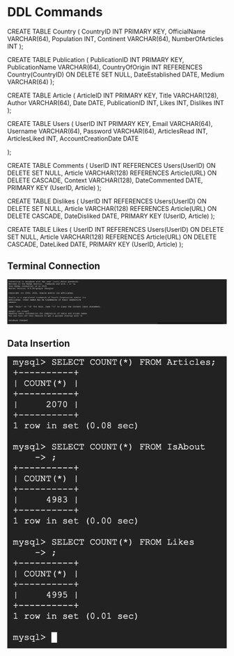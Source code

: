# DDL Commands

CREATE TABLE Country (
    CountryID INT PRIMARY KEY,
    OfficialName VARCHAR(64),
    Population INT,
    Continent VARCHAR(64),
    NumberOfArticles INT
);

CREATE TABLE Publication (
    PublicationID INT PRIMARY KEY,
    PublicationName VARCHAR(64),
    CountryOfOrigin INT REFERENCES Country(CountryID) ON DELETE SET NULL,
    DateEstablished DATE,
    Medium VARCHAR(64)
);

CREATE TABLE Article (
    ArticleID INT PRIMARY KEY,
    Title VARCHAR(128),
    Author VARCHAR(64),
    Date DATE,
    PublicationID INT,
    Likes INT,
    Dislikes INT
);

CREATE TABLE Users (
    UserID INT PRIMARY KEY,
    Email VARCHAR(64),
    Username VARCHAR(64),
    Password VARCHAR(64),
    ArticlesRead INT,
    ArticlesLiked INT,
    AccountCreationDate DATE

);

CREATE TABLE Comments (
    UserID INT REFERENCES Users(UserID) ON DELETE SET NULL,
    Article VARCHAR(128) REFERENCES Article(URL) ON DELETE CASCADE,
    Context VARCHAR(128),
    DateCommented DATE,
    PRIMARY KEY (UserID, Article)
);

CREATE TABLE Dislikes (
    UserID INT REFERENCES Users(UserID) ON DELETE SET NULL,
    Article VARCHAR(128) REFERENCES Article(URL) ON DELETE CASCADE,
    DateDisliked DATE,
    PRIMARY KEY (UserID, Article)
);

CREATE TABLE Likes (
    UserID INT REFERENCES Users(UserID) ON DELETE SET NULL,
    Article VARCHAR(128) REFERENCES Article(URL) ON DELETE CASCADE,
    DateLiked DATE,
    PRIMARY KEY (UserID, Article)
);

## Terminal Connection
![alt text](https://github.com/cs411-alawini/fa22-cs411-Q-team006-Cowbuddy/blob/main/doc/TerminalInfo.png)

## Data Insertion
![alt text](https://github.com/cs411-alawini/fa22-cs411-Q-team006-Cowbuddy/blob/main/doc/Counts.png)
